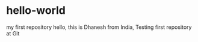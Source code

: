 # hello-world
my first repository
hello, this is Dhanesh from India, Testing first repository at Git
